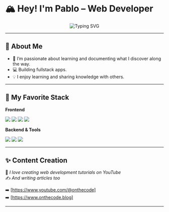# 🏔️ Hey! I'm Pablo – Web Developer

<p align="center">
  <img src="https://readme-typing-svg.demolab.com?font=Fira+Code&weight=500&size=22&pause=1000&color=00BFFF&center=true&vCenter=true&width=300&lines=Web+Developer;Content+Creator;Sharing+Knowledge;Full+Stack+Dev" alt="Typing SVG" />
</p>


---

## 🧉 About Me

- 📝 I’m passionate about learning and documenting what I discover along the way.
- 💻 Building fullstack apps.  
- 💡 I enjoy learning and sharing knowledge with others.
  
---

## 🧠 My Favorite Stack

**Frontend**  
<p align="left">
  <img src="https://img.shields.io/badge/NEXT.JS-000000?style=for-the-badge&logo=next.js&logoColor=ffffff" />
  <img src="https://img.shields.io/badge/REACT-20232A?style=for-the-badge&logo=react&logoColor=61DAFB" />
  <img src="https://img.shields.io/badge/TYPESCRIPT-007ACC?style=for-the-badge&logo=typescript&logoColor=ffffff" />
  <img src="https://img.shields.io/badge/TAILWIND-06B6D4?style=for-the-badge&logo=tailwindcss&logoColor=ffffff" />
</p>

**Backend & Tools** 
<p align="left">
  <img src="https://img.shields.io/badge/NODE.JS-339933?style=for-the-badge&logo=nodedotjs&logoColor=ffffff" />
  <img src="https://img.shields.io/badge/SUPABASE-3ECF8E?style=for-the-badge&logo=supabase&logoColor=ffffff" />
  <img src="https://img.shields.io/badge/POSTGRESQL-4169E1?style=for-the-badge&logo=postgresql&logoColor=ffffff" />
</p>

---

## ✨ Content Creation

🎥 *I love creating web development tutorials on YouTube*  
✍️ *And writing articles too*

➡️ [https://www.youtube.com/@onthecode]  
➡️ [https://www.onthecode.blog]

---
